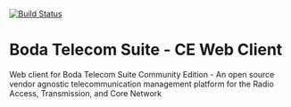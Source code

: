 [![Build Status](https://travis-ci.org/bodastage/bts-ce-web.svg?branch=master)](https://travis-ci.org/bodastage/bts-ce-web)

# Boda Telecom Suite - CE Web Client
Web client for Boda Telecom Suite Community Edition - An open source vendor agnostic telecommunication management platform for the Radio Access, Transmission, and Core Network

